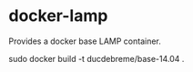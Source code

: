 docker-lamp
===========

Provides a docker base LAMP container.

sudo docker build -t  ducdebreme/base-14.04 .
